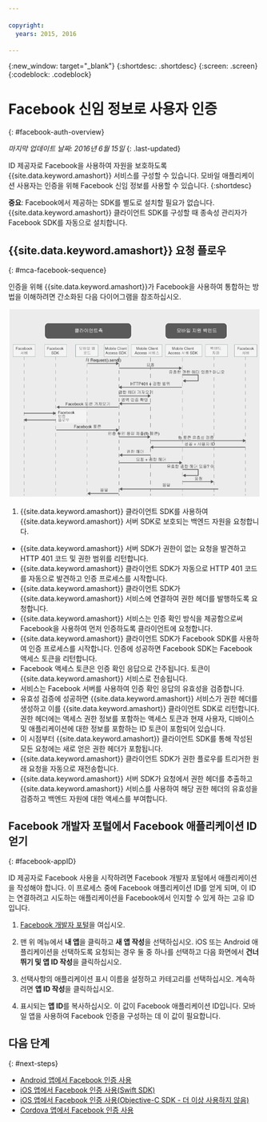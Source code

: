 ```yaml
---

copyright:
  years: 2015, 2016

---
```

{:new_window: target="_blank"}
{:shortdesc: .shortdesc}
{:screen: .screen}
{:codeblock: .codeblock}

# Facebook 신임 정보로 사용자 인증
{: #facebook-auth-overview}

*마지막 업데이트 날짜: 2016년 6월 15일*
{: .last-updated}

ID 제공자로 Facebook을 사용하여 자원을 보호하도록 {{site.data.keyword.amashort}} 서비스를 구성할 수 있습니다. 모바일 애플리케이션 사용자는 인증을 위해 Facebook 신임 정보를 사용할 수 있습니다.
{:shortdesc}

**중요**: Facebook에서 제공하는 SDK를 별도로 설치할 필요가 없습니다. {{site.data.keyword.amashort}} 클라이언트 SDK를 구성할 때 종속성 관리자가 Facebook SDK를 자동으로 설치합니다.

## {{site.data.keyword.amashort}} 요청 플로우
{: #mca-facebook-sequence}

인증을 위해 {{site.data.keyword.amashort}}가 Facebook을 사용하여 통합하는 방법을 이해하려면 간소화된 다음 다이어그램을 참조하십시오. 

![이미지](images/mca-sequence-facebook.jpg)

1. {{site.data.keyword.amashort}} 클라이언트 SDK를 사용하여 {{site.data.keyword.amashort}} 서버 SDK로 보호되는 백엔드 자원을 요청합니다.
* {{site.data.keyword.amashort}} 서버 SDK가 권한이 없는 요청을 발견하고 HTTP 401 코드 및 권한 범위를 리턴합니다.
* {{site.data.keyword.amashort}} 클라이언트 SDK가 자동으로 HTTP 401 코드를 자동으로 발견하고 인증 프로세스를 시작합니다.
* {{site.data.keyword.amashort}} 클라이언트 SDK가 {{site.data.keyword.amashort}} 서비스에 연결하여 권한 헤더를 발행하도록 요청합니다.
* {{site.data.keyword.amashort}} 서비스는 인증 확인 방식을 제공함으로써 Facebook을 사용하여 먼저 인증하도록 클라이언트에 요청합니다. 
* {{site.data.keyword.amashort}} 클라이언트 SDK가 Facebook SDK를 사용하여 인증 프로세스를 시작합니다. 인증에 성공하면 Facebook SDK는 Facebook 액세스 토큰을 리턴합니다. 
* Facebook 액세스 토큰은 인증 확인 응답으로 간주됩니다. 토큰이 {{site.data.keyword.amashort}} 서비스로 전송됩니다. 
* 서비스는 Facebook 서버를 사용하여 인증 확인 응답의 유효성을 검증합니다. 
* 유효성 검증에 성공하면 {{site.data.keyword.amashort}} 서비스가 권한 헤더를 생성하고 이를 {{site.data.keyword.amashort}} 클라이언트 SDK로 리턴합니다. 권한 헤더에는 액세스 권한 정보를 포함하는 액세스 토큰과 현재 사용자, 디바이스 및 애플리케이션에 대한 정보를 포함하는 ID 토큰이 포함되어 있습니다. 
* 이 시점부터 {{site.data.keyword.amashort}} 클라이언트 SDK를 통해 작성된 모든 요청에는 새로 얻은 권한 헤더가 포함됩니다.
* {{site.data.keyword.amashort}} 클라이언트 SDK가 권한 플로우를 트리거한 원래 요청을 자동으로 재전송합니다.
* {{site.data.keyword.amashort}} 서버 SDK가 요청에서 권한 헤더를 추출하고 {{site.data.keyword.amashort}} 서비스를 사용하여 해당 권한 헤더의 유효성을 검증하고 백엔드 자원에 대한 액세스를 부여합니다.

## Facebook 개발자 포털에서 Facebook 애플리케이션 ID 얻기
{: #facebook-appID}

ID 제공자로 Facebook 사용을 시작하려면 Facebook 개발자 포털에서 애플리케이션을 작성해야 합니다. 이 프로세스 중에 Facebook 애플리케이션 ID를 얻게 되며, 이 ID는 연결하려고 시도하는 애플리케이션을 Facebook에서 인지할 수 있게 하는 고유 ID입니다. 

1. [Facebook 개발자 포털](https://developers.facebook.com)을 여십시오. 

1. 맨 위 메뉴에서 **내 앱**을 클릭하고 **새 앱 작성**을 선택하십시오.
iOS 또는 Android 애플리케이션을 선택하도록 요청되는 경우 둘 중 하나를 선택하고 다음 화면에서 **건너뛰기 및 앱 ID 작성**을 클릭하십시오. 

1. 선택사항의 애플리케이션 표시 이름을 설정하고 카테고리를 선택하십시오. 계속하려면 **앱 ID 작성**을 클릭하십시오. 

1. 표시되는 **앱 ID**를 복사하십시오. 이 값이 Facebook 애플리케이션 ID입니다. 모바일 앱을 사용하여 Facebook 인증을 구성하는 데 이 값이 필요합니다. 

## 다음 단계
{: #next-steps}

* [Android 앱에서 Facebook 인증 사용](facebook-auth-android.html)
* [iOS 앱에서 Facebook 인증 사용(Swift SDK)](facebook-auth-ios-swift-sdk.html)
* [iOS 앱에서 Facebook 인증 사용(Objective-C SDK - 더 이상 사용하지 않음)](facebook-auth-ios.html)
* [Cordova 앱에서 Facebook 인증 사용](facebook-auth-cordova.html)
